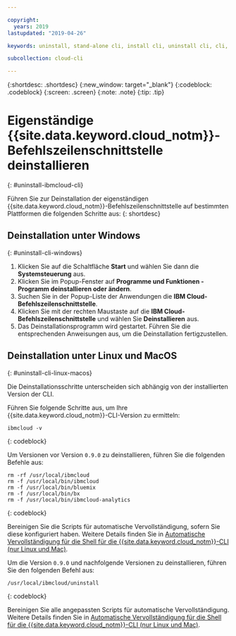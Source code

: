 ```yaml
---

copyright:
  years: 2019
lastupdated: "2019-04-26"

keywords: uninstall, stand-alone cli, install cli, uninstall cli, cli, command line, command-line, windows powershell, linux, macos, installer, standalone cli

subcollection: cloud-cli

---
```


{:shortdesc: .shortdesc}
{:new_window: target="_blank"}
{:codeblock: .codeblock}
{:screen: .screen}
{:note: .note}
{:tip: .tip}

# Eigenständige {{site.data.keyword.cloud_notm}}-Befehlszeilenschnittstelle deinstallieren
{: #uninstall-ibmcloud-cli}

Führen Sie zur Deinstallation der eigenständigen {{site.data.keyword.cloud_notm}}-Befehlszeilenschnittstelle auf bestimmten Plattformen die folgenden Schritte aus:
{: shortdesc}

## Deinstallation unter Windows
{: #uninstall-cli-windows}

1. Klicken Sie auf die Schaltfläche **Start** und wählen Sie dann die **Systemsteuerung** aus.
2. Klicken Sie im Popup-Fenster auf **Programme und Funktionen - Programm deinstallieren oder ändern**.
3. Suchen Sie in der Popup-Liste der Anwendungen die **IBM Cloud-Befehlszeilenschnittstelle**.
4. Klicken Sie mit der rechten Maustaste auf die **IBM Cloud-Befehlszeilenschnittstelle** und wählen Sie **Deinstallieren** aus.
5. Das Deinstallationsprogramm wird gestartet. Führen Sie die entsprechenden Anweisungen aus, um die Deinstallation fertigzustellen.

## Deinstallation unter Linux und MacOS
{: #uninstall-cli-linux-macos}

Die Deinstallationsschritte unterscheiden sich abhängig von der installierten Version der CLI.

Führen Sie folgende Schritte aus, um Ihre {{site.data.keyword.cloud_notm}}-CLI-Version zu ermitteln:
```
ibmcloud -v
```
{: codeblock}

Um Versionen vor Version `0.9.0` zu deinstallieren, führen Sie die folgenden Befehle aus:
  ```
  rm -rf /usr/local/ibmcloud
  rm -f /usr/local/bin/ibmcloud
  rm -f /usr/local/bin/bluemix
  rm -f /usr/local/bin/bx
  rm -f /usr/local/bin/ibmcloud-analytics
  ```
  {: codeblock}

Bereinigen Sie die Scripts für automatische Vervollständigung, sofern Sie diese konfiguriert haben. Weitere Details finden Sie in [Automatische Vervollständigung für die Shell für die {{site.data.keyword.cloud_notm}}-CLI (nur Linux und Mac)](/docs/cli/reference/ibmcloud?topic=cloud-cli-shell-autocomplete#shell-autocomplete).

Um die Version `0.9.0` und nachfolgende Versionen zu deinstallieren, führen Sie den folgenden Befehl aus:
  ```
  /usr/local/ibmcloud/uninstall
  ```
  {: codeblock}

Bereinigen Sie alle angepassten Scripts für automatische Vervollständigung. Weitere Details finden Sie in [Automatische Vervollständigung für die Shell für die {{site.data.keyword.cloud_notm}}-CLI (nur Linux und Mac)](/docs/cli/reference/ibmcloud?topic=cloud-cli-shell-autocomplete#shell-autocomplete).
